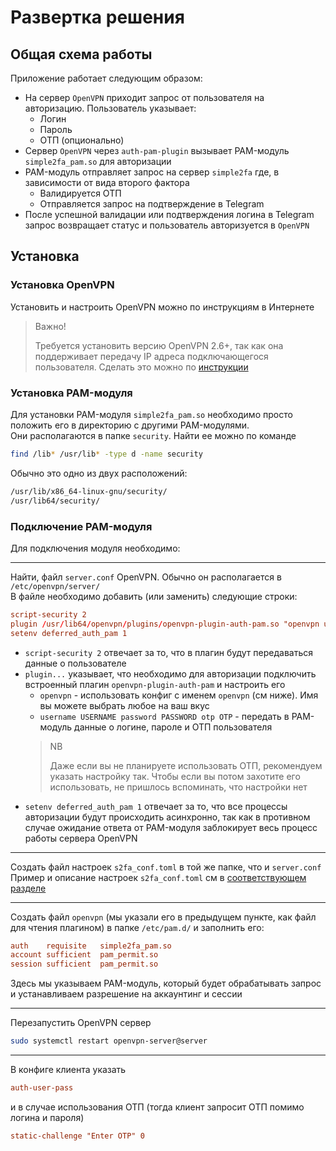 # Развертка решения

## Общая схема работы

Приложение работает следующим образом:

- На сервер `OpenVPN` приходит запрос от пользователя на авторизацию. Пользователь указывает:
  - Логин
  - Пароль
  - ОТП (опционально)
- Сервер `OpenVPN` через `auth-pam-plugin` вызывает PAM-модуль `simple2fa_pam.so` для авторизации
- PAM-модуль отправляет запрос на сервер `simple2fa` где, в зависимости от вида второго фактора
  - Валидируется ОТП
  - Отправляется запрос на подтверждение в Telegram
- После успешной валидации или подтверждения логина в Telegram запрос возвращает статус и пользователь авторизуется в `OpenVPN`

## Установка

### Установка OpenVPN

Установить и настроить OpenVPN можно по инструкциям в Интернете
> Важно!
>
> Требуется установить версию OpenVPN 2.6+, так как она поддерживает передачу IP адреса подключающегося пользователя. Сделать это можно по [инструкции](https://community.openvpn.net/openvpn/wiki/OpenvpnSoftwareRepos)

### Установка PAM-модуля

Для установки PAM-модуля `simple2fa_pam.so` необходимо просто положить его в директорию с другими PAM-модулями.\
Они располагаются в папке `security`. Найти ее можно по команде

```bash
find /lib* /usr/lib* -type d -name security
```

Обычно это одно из двух расположений:

```bash
/usr/lib/x86_64-linux-gnu/security/
/usr/lib64/security/
```

### Подключение PAM-модуля

Для подключения модуля необходимо:
***

Найти, файл `server.conf` OpenVPN. Обычно он располагается в `/etc/openvpn/server/`\
В файле необходимо добавить (или заменить) следующие строки:

```conf
script-security 2
plugin /usr/lib64/openvpn/plugins/openvpn-plugin-auth-pam.so "openvpn username USERNAME password PASSWORD otp OTP"
setenv deferred_auth_pam 1
```

- `script-security 2` отвечает за то, что в плагин будут передаваться данные о пользователе
- `plugin...` указывает, что необходимо для авторизации подключить встроенный плагин `openvpn-plugin-auth-pam` и настроить его
  - `openvpn` - использовать конфиг с именем `openvpn` (см ниже). Имя вы можете выбрать любое на ваш вкус
  - `username USERNAME password PASSWORD otp OTP` - передать в PAM-модуль данные о логине, пароле и ОТП пользователя
  > NB
  >
  > Даже если вы не планируете использовать ОТП, рекомендуем указать настройку так. Чтобы если вы потом захотите его использовать, не пришлось вспоминать, что настройки нет
- `setenv deferred_auth_pam 1` отвечает за то, что все процессы авторизации будут происходить асинхронно, так как в противном случае ожидание ответа от PAM-модуля заблокирует весь процесс работы сервера OpenVPN

***
Создать файл настроек `s2fa_conf.toml` в той же папке, что и `server.conf`\
Пример и описание настроек `s2fa_conf.toml` см в [соответствующем разделе](toml.md)

***

Создать файл `openvpn` (мы указали его в предыдущем пункте, как файл для чтения плагином) в папке `/etc/pam.d/` и заполнить его:

```conf
auth    requisite   simple2fa_pam.so
account sufficient  pam_permit.so
session sufficient  pam_permit.so
```

Здесь мы указываем PAM-модуль, который будет обрабатывать запрос и устанавливаем разрешение на аккаунтинг и сессии

***

Перезапустить OpenVPN сервер

```bash
sudo systemctl restart openvpn-server@server
```

***

В конфиге клиента указать

```conf
auth-user-pass
```

и в случае использования ОТП (тогда клиент запросит ОТП помимо логина и пароля)

```conf
static-challenge "Enter OTP" 0
```
